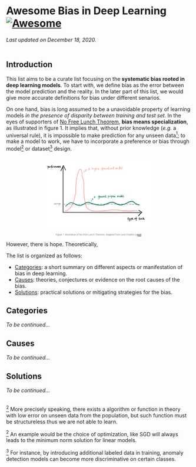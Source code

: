 # Awesome Bias in Deep Learning [![Awesome](https://awesome.re/badge-flat2.svg)](https://awesome.re)
*Last updated on December 18, 2020.*  
<br>

## Introduction
This list aims to be a curate list focusing on the **systematic bias rooted in deep learning models**. To start with, we define bias as the error between the model prediction and the reality. In the later part of this list, we would give more accurate definitions for bias under different senarios.

On one hand, bias is long assumed to be a unavoidable property of learning models *in the presence of disparity between training and test set*. In the eyes of supporters of [No Free Lunch Theorem](https://www.wikiwand.com/en/No_free_lunch_in_search_and_optimization), **bias means specialization**, as illustrated in figure 1. It implies that, without prior knowledge (*e.g.* a universal rule), it is impossible to make prediction for any unseen data<a href="#note1" id="note1ref"><sup>1</sup></a>; to make a model to work, we have to incorporate a preference or bias through model<a href="#note2" id="note2ref"><sup>2</sup></a> or dataset<a href="#note3" id="note3ref"><sup>3</sup></a> design.

<p align="center">
  <img width="60%" src="https://github.com/ZIYU-DEEP/awesome-bias-in-deep-learning/blob/main/images/NFLT.jpeg">
</p>
<p align="center" style="font-size:6px;color:gray">
  Figure 1. Illustration of No Free Lunch Theorem. Adapted from Leon Fedden's <a href="https://medium.com/@LeonFedden/the-no-free-lunch-theorem-62ae2c3ed10c">post</a>.
</p>

However, there is hope. Theoretically, 

The list is organized as follows:  
- [Categories](#Categories): a short summary on different aspects or manifestation of bias in deep learning.
- [Causes](#Causes): theories, conjectures or evidence on the root causes of the bias.  
- [Solutions](#Solutions): practical solutions or mitigating strategies for the bias.

## Categories
*To be continued...*

## Causes
*To be continued...*

## Solutions
*To be continued...*
    
     
     
    
<br>
<a id="note2" href="#note2ref"><sup>2</sup></a> More precisely speaking, there exists a algorithm or function in theory with low error on unseen data from the population, but such function must be structureless thus we are not able to learn.  

<a id="note2" href="#note2ref"><sup>2</sup></a> An example would be the choice of optimization, like SGD will always leads to the minimum norm solution for linear models.    

<a id="note3" href="#note3ref"><sup>3</sup></a> For instance, by introducing additional labeled data in training, anomaly detection models can become more discriminative on certain classes.

